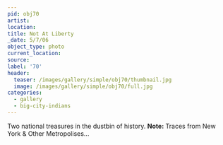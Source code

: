 ```yaml
---
pid: obj70
artist:
location:
title: Not At Liberty
_date: 5/7/06
object_type: photo
current_location:
source:
label: '70'
header:
  teaser: /images/gallery/simple/obj70/thumbnail.jpg
  image: /images/gallery/simple/obj70/full.jpg
categories:
  - gallery
  - big-city-indians
---
```

Two national treasures in the dustbin of history.
**Note:**
Traces from New York & Other Metropolises...
